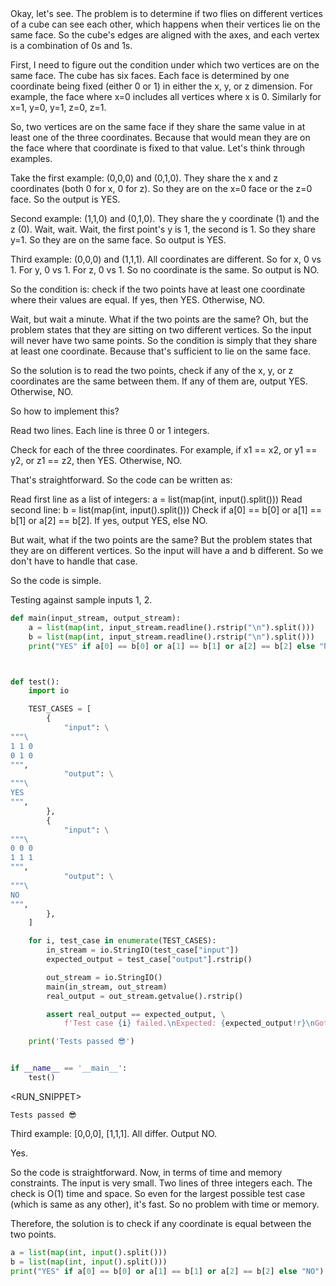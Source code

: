 <think>
Okay, let's see. The problem is to determine if two flies on different vertices of a cube can see each other, which happens when their vertices lie on the same face. So the cube's edges are aligned with the axes, and each vertex is a combination of 0s and 1s. 

First, I need to figure out the condition under which two vertices are on the same face. The cube has six faces. Each face is determined by one coordinate being fixed (either 0 or 1) in either the x, y, or z dimension. For example, the face where x=0 includes all vertices where x is 0. Similarly for x=1, y=0, y=1, z=0, z=1.

So, two vertices are on the same face if they share the same value in at least one of the three coordinates. Because that would mean they are on the face where that coordinate is fixed to that value. Let's think through examples.

Take the first example: (0,0,0) and (0,1,0). They share the x and z coordinates (both 0 for x, 0 for z). So they are on the x=0 face or the z=0 face. So the output is YES.

Second example: (1,1,0) and (0,1,0). They share the y coordinate (1) and the z (0). Wait, wait. Wait, the first point's y is 1, the second is 1. So they share y=1. So they are on the same face. So output is YES.

Third example: (0,0,0) and (1,1,1). All coordinates are different. So for x, 0 vs 1. For y, 0 vs 1. For z, 0 vs 1. So no coordinate is the same. So output is NO.

So the condition is: check if the two points have at least one coordinate where their values are equal. If yes, then YES. Otherwise, NO.

Wait, but wait a minute. What if the two points are the same? Oh, but the problem states that they are sitting on two different vertices. So the input will never have two same points. So the condition is simply that they share at least one coordinate. Because that's sufficient to lie on the same face.

So the solution is to read the two points, check if any of the x, y, or z coordinates are the same between them. If any of them are, output YES. Otherwise, NO.

So how to implement this?

Read two lines. Each line is three 0 or 1 integers.

Check for each of the three coordinates. For example, if x1 == x2, or y1 == y2, or z1 == z2, then YES. Otherwise, NO.

That's straightforward. So the code can be written as:

Read first line as a list of integers: a = list(map(int, input().split()))
Read second line: b = list(map(int, input().split()))
Check if a[0] == b[0] or a[1] == b[1] or a[2] == b[2]. If yes, output YES, else NO.

But wait, what if the two points are the same? But the problem states that they are on different vertices. So the input will have a and b different. So we don't have to handle that case.

So the code is simple.

Testing against sample inputs 1, 2.

```python
def main(input_stream, output_stream):
    a = list(map(int, input_stream.readline().rstrip("\n").split()))
    b = list(map(int, input_stream.readline().rstrip("\n").split()))
    print("YES" if a[0] == b[0] or a[1] == b[1] or a[2] == b[2] else "NO", file=output_stream)



def test():
    import io

    TEST_CASES = [
        {
            "input": \
"""\
1 1 0
0 1 0
""",
            "output": \
"""\
YES
""",
        }, 
        {
            "input": \
"""\
0 0 0
1 1 1
""",
            "output": \
"""\
NO
""",
        }, 
    ]

    for i, test_case in enumerate(TEST_CASES):
        in_stream = io.StringIO(test_case["input"])
        expected_output = test_case["output"].rstrip()

        out_stream = io.StringIO()
        main(in_stream, out_stream)
        real_output = out_stream.getvalue().rstrip()

        assert real_output == expected_output, \
            f'Test case {i} failed.\nExpected: {expected_output!r}\nGot: {real_output!r}'

    print('Tests passed 😎')


if __name__ == '__main__':
    test()


```

<RUN_SNIPPET>
```output
Tests passed 😎

```

Third example: [0,0,0], [1,1,1]. All differ. Output NO.

Yes.

So the code is straightforward. Now, in terms of time and memory constraints. The input is very small. Two lines of three integers each. The check is O(1) time and space. So even for the largest possible test case (which is same as any other), it's fast. So no problem with time or memory.

Therefore, the solution is to check if any coordinate is equal between the two points.
</think>

```python
a = list(map(int, input().split()))
b = list(map(int, input().split()))
print("YES" if a[0] == b[0] or a[1] == b[1] or a[2] == b[2] else "NO")
```
